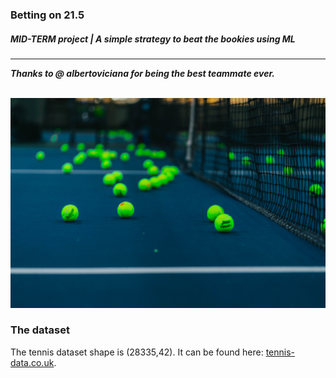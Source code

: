 ### Betting on 21.5
##### **MID-TERM project | A simple strategy to beat the bookies using ML**
---
**_Thanks to @ albertoviciana for being the best teammate ever._**
<br />
<br />

![](https://github.com/CommanderPoe/tennis-prediction/blob/master/img_up%20(courtesy%20of%20unsplash)/hermes-rivera-newhL3aprGk-unsplash.jpg)

### The dataset
The tennis dataset shape is (28335,42). It can be found here: [tennis-data.co.uk](http://tennis-data.co.uk/alldata.php).





